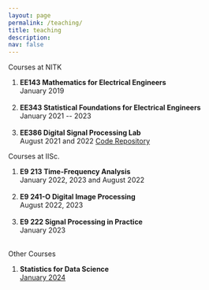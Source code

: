 ```yaml
---
layout: page
permalink: /teaching/
title: teaching
description:
nav: false
---
```


Courses at NITK

  1. **EE143 Mathematics for Electrical Engineers** <br>
  January 2019 <br><br>
  2. **EE343 Statistical Foundations for Electrical Engineers** <br>
  January 2021 -- 2023 <br><br>
  3. **EE386 Digital Signal Processing Lab** <br>
  August 2021 and 2022
  [Code Repository](https://kamath-abhijith.gitbook.io/dsp/)

Courses at IISc.

  1. **E9 213 Time-Frequency Analysis** <br>
  January 2022, 2023 and August 2022 <br><br>
  2. **E9 241-O Digital Image Processing** <br>
  August 2022, 2023 <br><br>
  3. **E9 222 Signal Processing in Practice** <br>
  January 2023 <br><br>

Other Courses

  1. **Statistics for Data Science** <br>
  [January 2024](/teaching/ai235)